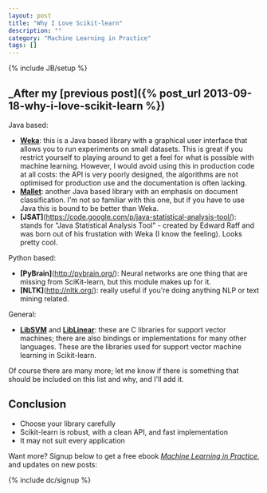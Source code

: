 ```yaml
---
layout: post
title: "Why I Love Scikit-learn"
description: ""
category: "Machine Learning in Practice"
tags: []
---
```

{% include JB/setup %}

_After my [previous post]({% post_url 2013-09-18-why-i-love-scikit-learn %})
---------------------------------------------------


Java based:
 - __[Weka](http://www.cs.waikato.ac.nz/ml/weka/)__: this is a Java
   based library with a graphical user interface that allows you to
   run experiments on small datasets. This is great if you restrict
   yourself to playing around to get a feel for what is possible with
   machine learning. However, I would avoid using this in production
   code at all costs: the API is very poorly designed, the algorithms
   are not optimised for production use and the documentation is often
   lacking.
 - __[Mallet](http://mallet.cs.umass.edu/)__: another Java based library
   with an emphasis on document classification. I'm not so familiar
   with this one, but if you have to use Java this is bound to be
   better than Weka.
 -  __[JSAT]__(https://code.google.com/p/java-statistical-analysis-tool/):
   stands for "Java Statistical Analysis Tool" - created by Edward
   Raff and was born out of his frustation with Weka (I know the
   feeling). Looks pretty cool.

Python based:
 - __[PyBrain]__(http://pybrain.org/): Neural networks are one thing
   that are missing from SciKit-learn, but this module makes up for
   it.
 - __[NLTK]__(http://nltk.org/): really useful if you're doing
   anything NLP or text mining related.

General:
 - [__LibSVM__](http://www.csie.ntu.edu.tw/~cjlin/libsvm/) and
   [__LibLinear__](http://www.csie.ntu.edu.tw/~cjlin/liblinear/):
   these are C libraries for support vector machines; there are also
   bindings or implementations for many other languages. These are the
   libraries used for support vector machine learning in Scikit-learn.


Of course there are many more; let me know if there is something that
should be included on this list and why, and I'll add it.

## Conclusion

 - Choose your library carefully
 - Scikit-learn is robust, with a clean API, and fast implementation
 - It may not suit every application

Want more? Signup below to get a free ebook
_[Machine Learning in Practice](/machine-learning-practice.html)_, and
updates on new posts:

{% include dc/signup %}

<!-- I have seen the detrimental effect -->
<!-- of choosing a bad library when we chose to use Weka for an early -->
<!-- project on sentiment analysis. At the time, it was probably the most -->
<!-- comprehensive machine learning library available, however the API it -->
<!-- provided was terrible. We ended up writing our own data format and -->
<!-- converting to -->
